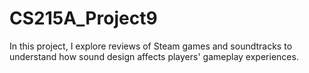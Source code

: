 # CS215A_Project9

In this project, I explore reviews of Steam games and soundtracks to understand how sound design affects players' gameplay experiences.
